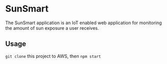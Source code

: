 # SunSmart
The SunSmart application is an IoT enabled web application for monitoring the amount of sun exposure a user receives.

## Usage
`git clone` this project to AWS, then `npm start`
